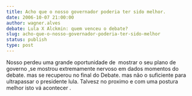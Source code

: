 ```yaml
---
title: Acho que o nosso governador poderia ter sido melhor.
date: 2006-10-07 21:00:00
author: wagner.alves
debate: Lula X Alckmin: quem venceu o debate?
slug: acho-que-o-nosso-governador-poderia-ter-sido-melhor
status: publish 
type: post
---
```


Nosso perdeu uma grande oportunidade de  mostrar o seu plano de governo ,se mostrou extremamente nervoso em dados momentos do debate. mas se recuperou no final do Debate. mas não o suficiente para ultrapassar o presidente lula. Talvesz no proximo e com uma postura melhor isto vá acontecer .


 


